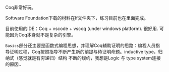 Coq非常好玩。

Software Foundation下载的材料在lf文件夹下，练习目前也在里面完成。

目前使用的IDE：Coq + vscode + vscoq (under windows platform). 很好用. 可能因为Coq本身就不是复杂的引擎。

`Basics`部分还主要是函数式编程思想，并理解Coq辅助证明的思路：编程人员指导证明过程，Coq按照指导不断产生新的前提与待证明命题。inductive type，归纳式（感觉就是有穷递归）结构 不断的规约，我想是Logic 与 type system连接的原因..
